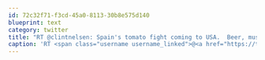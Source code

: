 ```yaml
---
id: 72c32f71-f3cd-45a0-8113-30b8e575d140
blueprint: text
category: twitter
title: "RT @clintnelsen: Spain's tomato fight coming to USA.  Beer, music, 6 semis of tomatoes, 10k people. I'm organizing, http://tomatobattle.com"
caption: 'RT <span class="username username_linked">@<a href="https://twitter.com/clintnelsen" title="Clint Nelsen">clintnelsen</a></span>: Spain''s tomato fight coming to USA.  Beer, music, 6 semis of tomatoes, 10k people. I''m organizing, http://tomatobattle.com'
---
```

